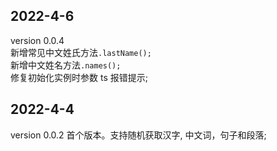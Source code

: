 ## 2022-4-6

version 0.0.4  
新增常见中文姓氏方法`.lastName();`  
新增中文姓名方法`.names();`  
修复初始化实例时参数 ts 报错提示;

## 2022-4-4

version 0.0.2
首个版本。支持随机获取汉字, 中文词，句子和段落;
